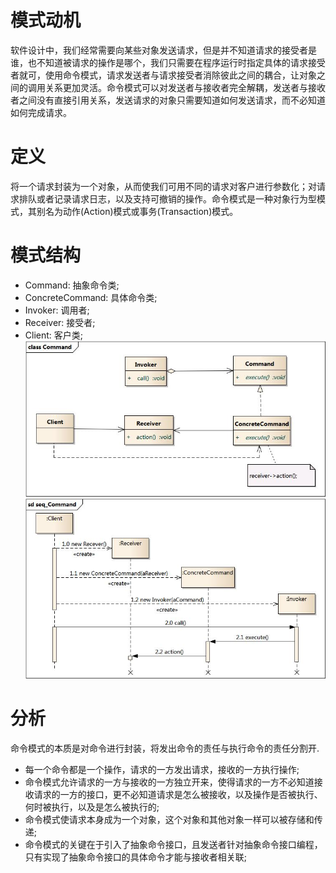 # 模式动机
软件设计中，我们经常需要向某些对象发送请求，但是并不知道请求的接受者是谁，也不知道被请求的操作是哪个，我们只需要在程序运行时指定具体的请求接受者就可，使用命令模式，请求发送者与请求接受者消除彼此之间的耦合，让对象之间的调用关系更加灵活。命令模式可以对发送者与接收者完全解耦，发送者与接收者之间没有直接引用关系，发送请求的对象只需要知道如何发送请求，而不必知道如何完成请求。
# 定义
将一个请求封装为一个对象，从而使我们可用不同的请求对客户进行参数化；对请求排队或者记录请求日志，以及支持可撤销的操作。命令模式是一种对象行为型模式，其别名为动作(Action)模式或事务(Transaction)模式。
# 模式结构
- Command: 抽象命令类;
- ConcreteCommand: 具体命令类;
- Invoker: 调用者;
- Receiver: 接受者;
- Client: 客户类;
![UML类图](Command-uml.jpeg)
![时序图](./seq_Command.jpeg)
# 分析
命令模式的本质是对命令进行封装，将发出命令的责任与执行命令的责任分割开.
- 每一个命令都是一个操作，请求的一方发出请求，接收的一方执行操作;
- 命令模式允许请求的一方与接收的一方独立开来，使得请求的一方不必知道接收请求的一方的接口，更不必知道请求是怎么被接收，以及操作是否被执行、何时被执行，以及是怎么被执行的;
- 命令模式使请求本身成为一个对象，这个对象和其他对象一样可以被存储和传递;
- 命令模式的关键在于引入了抽象命令接口，且发送者针对抽象命令接口编程，只有实现了抽象命令接口的具体命令才能与接收者相关联;
